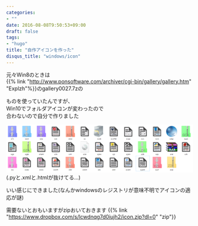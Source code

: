 ```yaml
---
categories:
- ""
date: 2016-08-08T9:50:53+09:00
draft: false
tags:
- "hugo"
title: "自作アイコンを作った"
disqus_title: "windows/icon"
---
```

元々Win8のときは  
{{% link "http://www.ponsoftware.com/archiver/cgi-bin/gallery/gallery.htm" "Explzh"%}}のgallery0027.7zの  
<!--more-->
ものを使っていたんですが、  
Win10でフォルダアイコンが変わったので  
合わないので自分で作りました

![icon](icon.png)
(.pyと.xmlと.htmlが抜けてる...)

いい感じにできました(なんかwindowsのレジストリが意味不明でアイコンの適応が謎)

需要ないとおもいますがzipおいておきます
{{% link "https://www.dropbox.com/s/lcwdnqg7d0iujh2/icon.zip?dl=0" "zip"}}
